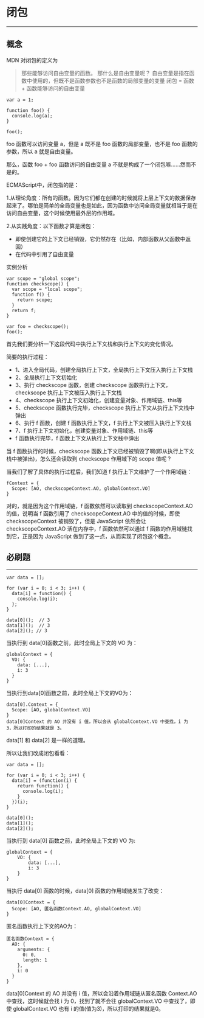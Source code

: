 # 闭包
-----------------------------------------------------------------------------------------------
## 概念
MDN 对闭包的定义为
>那些能够访问自由变量的函数。
那什么是自由变量呢？
> 自由变量是指在函数中使用的，但既不是函数参数也不是函数的局部变量的变量
>闭包 = 函数 + 函数能够访问的自由变量
```
var a = 1;

function foo() {
  console.log(a);
}

foo();
```
foo 函数可以访问变量 a，但是 a 既不是 foo 函数的局部变量，也不是 foo 函数的参数，所以 a 就是自由变量。

那么，函数 foo + foo 函数访问的自由变量 a 不就是构成了一个闭包嘛……然而不是的。

ECMAScript中，闭包指的是：

1.从理论角度：所有的函数。因为它们都在创建的时候就将上层上下文的数据保存起来了。哪怕是简单的全局变量也是如此，因为函数中访问全局变量就相当于是在访问自由变量，这个时候使用最外层的作用域。

2.从实践角度：以下函数才算是闭包：

- 即使创建它的上下文已经销毁，它仍然存在（比如，内部函数从父函数中返回）
- 在代码中引用了自由变量

实例分析

```
var scope = "global scope";
function checkscope() {
  var scope = "local scope";
  function f() {
    return scope;
  }
  return f;
}

var foo = checkscope();
foo();
```
首先我们要分析一下这段代码中执行上下文栈和执行上下文的变化情况。

简要的执行过程：

- 1、进入全局代码，创建全局执行上下文，全局执行上下文压入执行上下文栈
- 2、全局执行上下文初始化
- 3、执行 checkscope 函数，创建 checkscope 函数执行上下文，checkscope 执行上下文被压入执行上下文栈
- 4、checkscope 执行上下文初始化，创建变量对象、作用域链、this等
- 5、checkscope 函数执行完毕，checkscope 执行上下文从执行上下文栈中弹出
- 6、执行 f 函数，创建 f 函数执行上下文，f 执行上下文被压入执行上下文栈
- 7、f 执行上下文初始化，创建变量对象、作用域链、this等
- f 函数执行完毕，f 函数上下文从执行上下文栈中弹出

当 f 函数执行的时候，checkscope 函数上下文已经被销毁了啊(即从执行上下文栈中被弹出)，怎么还会读取到 checkscope 作用域下的 scope 值呢？

当我们了解了具体的执行过程后，我们知道 f 执行上下文维护了一个作用域链：
```
fContext = {
  Scope: [AO, checkscopeContext.AO, globalContext.VO]
}
```
对的，就是因为这个作用域链，f 函数依然可以读取到 checkscopeContext.AO 的值，说明当 f 函数引用了 checkscopeContext.AO 中的值的时候，即使 checkscopeContext 被销毁了，但是 JavaScript 依然会让 checkscopeContext.AO 活在内存中，f 函数依然可以通过 f 函数的作用域链找到它，正是因为 JavaScript 做到了这一点，从而实现了闭包这个概念。

## 必刷题
--------------------------------------------------
```
var data = [];

for (var i = 0; i < 3; i++) {
  data[i] = function() {
    console.log(i);
  };
}

data[0]();	// 3
data[1]();	// 3
data[2](); // 3
```
当执行到 data[0]函数之前，此时全局上下文的 VO 为：
```
globalContext = {
  VO: {
    data: [...],
    i: 3
  }
}
```
当执行到data[0]函数之前，此时全局上下文的VO为：
```
data[0].Context = {
  Scope: [AO, globalContext.VO]
}
data[0]Context 的 AO 并没有 i 值，所以会从 globalContext.VO 中查找，i 为 3，所以打印的结果就是 3。
```
data[1] 和 data[2] 是一样的道理。

所以让我们改成闭包看看：

```
var data = [];

for (var i = 0; i < 3; i++) {
  data[i] = (function(i) {
    return function() {
      console.log(i);
    }
  })(i);
}

data[0]();
data[1]();
data[2]();
```

当执行到 data[0] 函数之前，此时全局上下文的 VO 为:
```
globalContext = {
    VO: {
        data: [...],
        i: 3
    }
}
```

当执行 data[0] 函数的时候，data[0] 函数的作用域链发生了改变：

```
data[0]Context = {
  Scope: [AO, 匿名函数Context.AO, globalContext.VO]
}
```
匿名函数执行上下文的AO为：
```
匿名函数Context = {
  AO: {
    arguments: {
      0: 0,
      length: 1
    },
    i: 0
  }
}
```
data[0]Context 的 AO 并没有 i 值，所以会沿着作用域链从匿名函数 Context.AO 中查找，这时候就会找 i 为 0，找到了就不会往 globalContext.VO 中查找了，即使 globalContext.VO 也有 i 的值(值为3)，所以打印的结果就是0。


